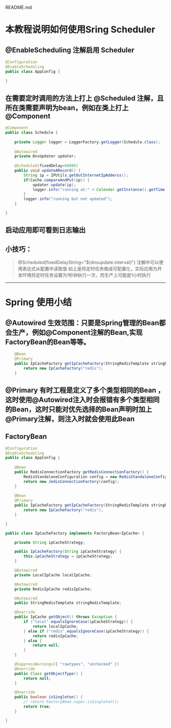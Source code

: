 README.md

# 本教程说明如何使用Sring Scheduler


## @EnableScheduling 注解启用 Scheduler
```java
@Configuration
@EnableScheduling
public class AppConfig {
    
}

```

## 在需要定时调用的方法上打上 @Scheduled 注解，且所在类需要声明为bean，例如在类上打上 @Component

```java
@Component
public class Schedule {
    
    private Logger logger = LoggerFactory.getLogger(Schedule.class);
    
    @Autowired
    private DnsUpdater updater;
    
    @Scheduled(fixedDelay=60000)
    public void updateARecord() {
        String ip = IPUtils.getOutInternetIpAdderss();
        if(Cache.compareAndPut(ip)) {
            updater.update(ip);
            logger.info("running at:" + Calendar.getInstance().getTime());
        }
        logger.info("running but not updated");
    }

}
```
## 启动应用即可看到日志输出

## 小技巧：

> @Scheduled(fixedDelayString="${dnsupdate.interval}")
> 注解中可以使用表达式从配置中读取值
> 如上是将定时任务做成可配置化，实际应用为开发环境将定时任务设置为1秒钟执行一次，而生产上可能是1小时执行

--- 

# Spring 使用小结

## @Autowired 生效范围：只要是Spring管理的Bean都会生产，例如@Component注解的Bean,实现FactoryBean的Bean等等。

```java
    @Bean
    @Primary
    public IpCacheFactory getIpCacheFactory(StringRedisTemplate stringRedisTemplate) {
        return new IpCacheFactory("redis");
    }
```

## @Primary 有时工程是定义了多个类型相同的Bean ，这时使用@Autowired注入时会报错有多个类型相同的Bean，这时只能对优先选择的Bean声明时加上@Primary注解，则注入时就会使用此Bean

## FactoryBean

```java
@Configuration
@EnableScheduling
public class AppConfig {
    
    @Bean
    public RedisConnectionFactory getRedisConnectionFactory() {
        RedisStandaloneConfiguration config = new RedisStandaloneConfiguration("192.168.1.101", 6379);
        return new JedisConnectionFactory(config);
    }
    
    @Bean
    @Primary
    public IpCacheFactory getIpCacheFactory(StringRedisTemplate stringRedisTemplate) {
        return new IpCacheFactory("redis");
    }

}
```
```java
public class IpCacheFactory implements FactoryBean<IpCache> {

    private String ipCacheStrategy;

    public IpCacheFactory(String ipCacheStrategy) {
        this.ipCacheStrategy = ipCacheStrategy;
    }

    @Autowired
    private LocalIpCache localIpCache;

    @Autowired
    private RedisIpCache redisIpCache;

    @Autowired
    public StringRedisTemplate stringRedisTemplate;

    @Override
    public IpCache getObject() throws Exception {
        if ("local".equalsIgnoreCase(ipCacheStrategy)) {
            return localIpCache;
        } else if ("redis".equalsIgnoreCase(ipCacheStrategy)) {
            return redisIpCache;
        } else {
            return null;
        }
    }

    @SuppressWarnings({ "rawtypes", "unchecked" })
    @Override
    public Class getObjectType() {
        return null;
    }

    @Override
    public boolean isSingleton() {
        // return FactoryBean.super.isSingleton();
        return true;
    }

}
```